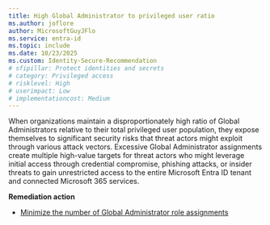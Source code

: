 ```yaml
---
title: High Global Administrator to privileged user ratio
ms.author: joflore
author: MicrosoftGuyJFlo
ms.service: entra-id
ms.topic: include
ms.date: 10/23/2025
ms.custom: Identity-Secure-Recommendation
# sfipillar: Protect identities and secrets
# category: Privileged access
# risklevel: High
# userimpact: Low
# implementationcost: Medium
---
```

When organizations maintain a disproportionately high ratio of Global Administrators relative to their total privileged user population, they expose themselves to significant security risks that threat actors might exploit through various attack vectors. Excessive Global Administrator assignments create multiple high-value targets for threat actors who might leverage initial access through credential compromise, phishing attacks, or insider threats to gain unrestricted access to the entire Microsoft Entra ID tenant and connected Microsoft 365 services. 

**Remediation action**

- [Minimize the number of Global Administrator role assignments](/entra/identity/role-based-access-control/best-practices#5-limit-the-number-of-global-administrators-to-less-than-5)

